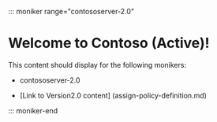 ::: moniker range="contososerver-2.0"

# Welcome to Contoso (Active)!

This content should display for the following monikers:

* contososerver-2.0

* [Link to Version2.0 content] (assign-policy-definition.md)

::: moniker-end
